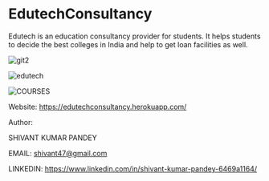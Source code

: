# EdutechConsultancy
Edutech is an education consultancy provider for students. It helps students to decide the best colleges in India and help to get loan facilities as well.




![git2](https://user-images.githubusercontent.com/50301680/86882495-f78a6800-c10d-11ea-94e8-55853dd871d6.png)




![edutech](https://user-images.githubusercontent.com/50301680/86882602-230d5280-c10e-11ea-8fa1-4d14c067d1c1.png)



![COURSES](https://user-images.githubusercontent.com/50301680/86883044-e1c97280-c10e-11ea-9b97-eb75dba5459a.png)





Website: https://edutechconsultancy.herokuapp.com/

Author:

SHIVANT KUMAR PANDEY

EMAIL: shivant47@gmail.com

LINKEDIN: https://www.linkedin.com/in/shivant-kumar-pandey-6469a1164/
